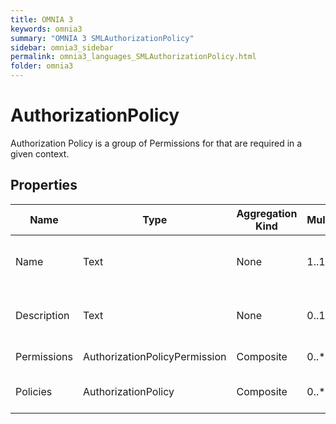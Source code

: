 ```yaml
---
title: OMNIA 3
keywords: omnia3
summary: "OMNIA 3 SMLAuthorizationPolicy"
sidebar: omnia3_sidebar
permalink: omnia3_languages_SMLAuthorizationPolicy.html
folder: omnia3
---
```


# AuthorizationPolicy
Authorization Policy is a group of Permissions for that are required in a given context.
## Properties

| Name | Type | Aggregation Kind | Multiplicity | Length | Description |
| --------- | --------- | --------- | --------- | --------- | --------- |
| Name | Text | None | 1..1 | 1..32 | The name of the policy (unique identifier). |
| Description | Text | None | 0..1 | None | The textual explanation of the policy purpose. |
| Permissions | AuthorizationPolicyPermission | Composite | 0..* | None | List of permissions. |
| Policies | AuthorizationPolicy | Composite | 0..* | None | Child authorization policies. |


